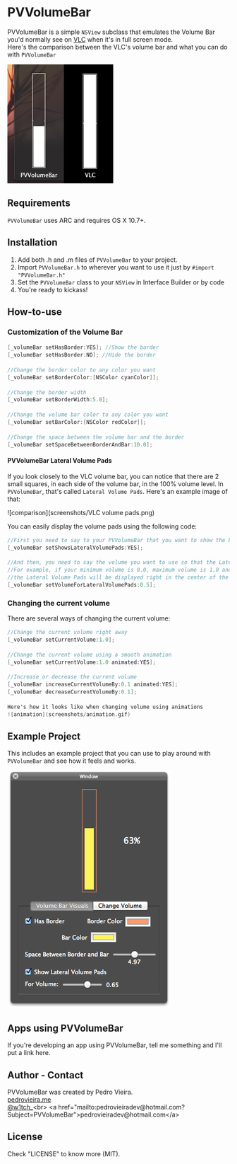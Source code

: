 PVVolumeBar
===========

PVVolumeBar is a simple `NSView` subclass that emulates the Volume Bar you'd normally see on [VLC](http://www.videolan.org/vlc/) when it's in full screen mode.<br>
Here's the comparison between the VLC's volume bar and what you can do with `PVVolumeBar`

![comparison](screenshots/comparison.png)

## Requirements

`PVVolumeBar` uses ARC and requires OS X 10.7+.

## Installation

1.  Add both .h and .m files of `PVVolumeBar` to your project.
2.  Import `PVVolumeBar.h` to wherever you want to use it just by `#import "PVVolumeBar.h"`
3.  Set the `PVVolumeBar` class to your `NSView` in Interface Builder or by code
4.  You're ready to kickass!


## How-to-use

### Customization of the Volume Bar
``` objective-c
[_volumeBar setHasBorder:YES]; //Show the border
[_volumeBar setHasBorder:NO]; //Hide the border

//Change the border color to any color you want
[_volumeBar setBorderColor:[NSColor cyanColor]];

//Change the border width
[_volumeBar setBorderWidth:5.0];

//Change the volume bar color to any color you want
[_volumeBar setBarColor:[NSColor redColor]];

//Change the space between the volume bar and the border
[_volumeBar setSpaceBetweenBorderAndBar:10.0];
```

#### PVVolumeBar Lateral Volume Pads

If you look closely to the VLC volume bar, you can notice that there are 2 small squares, in each side of the volume bar, in the 100% volume level. In `PVVolumeBar`, that's called `Lateral Volume Pads`. Here's an example image of that:

![comparison](screenshots/VLC volume pads.png)

You can easily display the volume pads using the following code:
``` objective-c
//First you need to say to your PVVolumeBar that you want to show the Lateral Volume Pads
[_volumeBar setShowsLateralVolumePads:YES];

//And then, you need to say the volume you want to use so that the Lateral Volume Pads are displayed there.
//For example, if your minimum volume is 0.0, maximum volume is 1.0 and you set 0.5 as the volume for the Lateral Volume Pads
//the Lateral Volume Pads will be displayed right in the center of the Volume Bar
[_volumeBar setVolumeForLateralVolumePads:0.5];
```

### Changing the current volume

There are several ways of changing the current volume:
``` objective-c
//Change the current volume right away
[_volumeBar setCurrentVolume:1.0];

//Change the current volume using a smooth animation
[_volumeBar setCurrentVolume:1.0 animated:YES];

//Increase or decrease the current volume
[_volumeBar increaseCurrentVolumeBy:0.1 animated:YES];
[_volumeBar decreaseCurrentVolumeBy:0.1];

Here's how it looks like when changing volume using animations
![animation](screenshots/animation.gif)
```

## Example Project

This includes an example project that you can use to play around with `PVVolumeBar` and see how it feels and works.

![demo](screenshots/PVVolumeBar_example_project.png)

## Apps using PVVolumeBar

If you're developing an app using PVVolumeBar, tell me something and I'll put a link here.

## Author - Contact

PVVolumeBar was created by Pedro Vieira.<br>
[pedrovieira.me](http://pedrovieira.me/)<br>
[@w1tch_](https://twitter.com/w1tch_)<br>
<a href="mailto:pedrovieiradev@hotmail.com?Subject=PVVolumeBar">pedrovieiradev@hotmail.com</a>

## License

Check "LICENSE" to know more (MIT).

